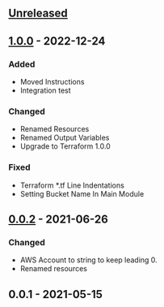 <a name="unreleased"></a>
## [Unreleased]


<a name="1.0.0"></a>
## [1.0.0] - 2022-12-24
### Added
- Moved Instructions
- Integration test

### Changed
- Renamed Resources
- Renamed Output Variables
- Upgrade to Terraform 1.0.0

### Fixed
- Terraform *.tf Line Indentations
- Setting Bucket Name In Main Module


<a name="0.0.2"></a>
## [0.0.2] - 2021-06-26
### Changed
- AWS Account to string to keep leading 0.
- Renamed resources


<a name="0.0.1"></a>
## 0.0.1 - 2021-05-15

[Unreleased]: https://github.com/kohirens/aws-tf-s3-backend.git/compare/1.0.0...HEAD
[1.0.0]: https://github.com/kohirens/aws-tf-s3-backend.git/compare/0.0.2...1.0.0
[0.0.2]: https://github.com/kohirens/aws-tf-s3-backend.git/compare/0.0.1...0.0.2
